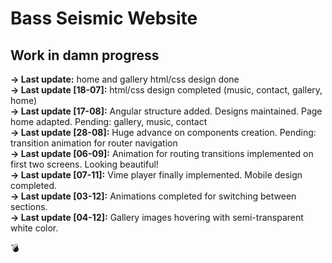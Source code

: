 # Bass Seismic Website

## Work in damn progress

**-> Last update:** home and gallery html/css design done  
**-> Last update [18-07]:** html/css design completed (music, contact, gallery, home)  
**-> Last update [17-08]:** Angular structure added. Designs maintained. Page home adapted. Pending: gallery, music, contact  
**-> Last update [28-08]:** Huge advance on components creation. Pending: transition animation for router navigation  
**-> Last update [06-09]:** Animation for routing transitions implemented on first two screens. Looking beautiful!  
**-> Last update [07-11]:** Vime player finally implemented. Mobile design completed.  
**-> Last update [03-12]:** Animations completed for switching between sections.  
**-> Last update [04-12]:** Gallery images hovering with semi-transparent white color.  

💣
